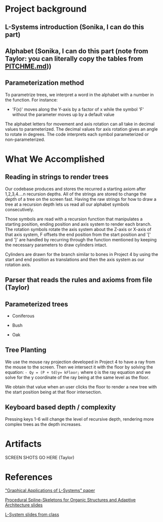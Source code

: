 # Project background

## L-Systems introduction (Sonika, I can do this part)


## Alphabet (Sonika, I can do this part (note from Taylor: you can literally copy the tables from [PITCHME.md](PITCHME.md)))


## Parameterization method

To parametrize trees, we interpret a word in the alphabet with a number in the function. For instance:

- 'F(x)' moves along the Y-axis by a factor of x while the symbol 'F' without the parameter moves up by a default value

The alphabet letters for movement and axis rotation can all take in decimal values to parameterized. The decimal values for axis rotation gives an angle to rotate in degrees. The code interprets each symbol parameterized or non-parameterized.

# What We Accomplished

## Reading in strings to render trees

Our codebase produces and stores the recurred a starting axiom after 1,2,3,4....n recursion depths. All of the strings are stored to change the depth of a tree on the screen fast. Having the raw strings for how to draw a tree at a recursion depth lets us read all our alphabet symbols consecutively.

Those symbols are read with a recursion function that manipulates a starting position, ending position and axis system to render each branch. The rotation symbols rotate the axis system about the Z-axis or X-axis of that axis system, F offsets the end position from the start position and '[' and ']' are handled by recurring through the function mentioned by keeping the necessary parameters to draw cylinders intact.

Cylinders are drawn for the branch similar to bones in Project 4 by using the start and end position as translations and then the axis system as our rotation axis.

## Parser that reads the rules and axioms from file (Taylor)

## Parameterized trees

* Coniferous

* Bush

* Oak

## Tree Planting

We use the mouse ray projection developed in Project 4 to have a ray from the mouse to the screen. Then we intersect it with the floor by solving the equation: `- Qy = (P + td)y= kFloor;` where `Q` is the ray equation and we solve for the y coordinate of the ray being at the same level as the floor.

We obtain that value when an user clicks the floor to render a new tree with the start position being at that floor intersection.

## Keyboard based depth / complexity

Pressing keys 1-6 will change the level of recursive depth, rendering more complex trees as the depth increases.

# Artifacts

SCREEN SHOTS GO HERE (Taylor)

# References

["Graphical Applications of L-Systems" paper](http://algorithmicbotany.org/papers/graphical.gi86.pdf)

[Procedural Spline-Skeletons for Organic Structures and Adaptive Architecture slides](https://www.google.com/amp/slideplayer.com/amp/9955345/)

[L-System slides from class](https://www.cs.utexas.edu/~theshark/courses/cs354/lectures/cs354-22.pdf)